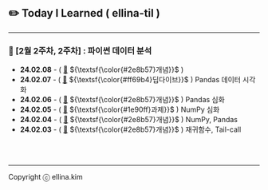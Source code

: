 ## ✏️ Today I Learned ( ellina-til )

---

### 🌸 [2월 2주차, 2주차] : 파이썬 데이터 분석

- **24.02.08** - ( [🔗](Feb/2025-02-07.md) ${\textsf{\color{#2e8b57}개념}}$ ) 
- **24.02.07** - ( [🔗](Feb/2025-02-07.md) ${\textsf{\color{#ff69b4}딥다이브}}$ ) Pandas 데이터 시각화
- **24.02.06** - ( [🔗](Feb/2025-02-06.md) ${\textsf{\color{#2e8b57}개념}}$ ) Pandas 심화
- **24.02.05** - ( [🔗](Feb/2025-02-05.md) ${\textsf{\color{#1e90ff}과제}}$ ) NumPy 심화
- **24.02.04** - ( [🔗](Feb/2025-02-04.md) ${\textsf{\color{#2e8b57}개념}}$ ) NumPy, Pandas
- **24.02.03** - ( [🔗](Feb/2025-02-03.md) ${\textsf{\color{#2e8b57}개념}}$ ) 재귀함수, Tail-call
<br/>
<br/>
<hr/>

Copyright ⓒ ellina.kim
